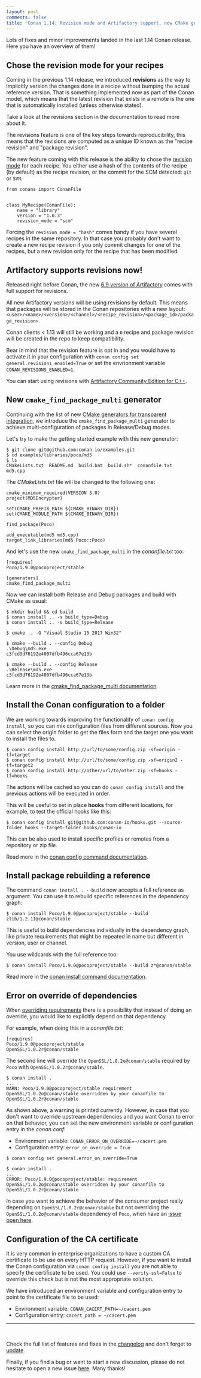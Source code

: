 ```yaml
---
layout: post
comments: false
title: "Conan 1.14: Revision mode and Artifactory support, new CMake generator, config install improvements & more!"
---
```


Lots of fixes and minor improvements landed in the last 1.14 Conan release. Here you have an overview of them!

## Chose the revision mode for your recipes

Coming in the previous 1.14 release, we introduced **revisions** as the way to implicitly version the changes done in a recipe without
bumping the actual reference version. That is something implemented now as part of the Conan model, which means that the latest revision
that exists in a remote is the one that is automatically installed (unless otherwise stated).

Take a look at the revisions section in the documentation to read more about it.

The revisions feature is one of the key steps towards reproducibility, this means that the revisions are computed as a unique ID known as
the "recipe revision" and "package revision".

The new feature coming with this release is the ability to chose the
[revision mode](https://docs.conan.io/en/latest/reference/conanfile/attributes.html#revision-mode) for each recipe. You either use a hash of
the contents of the recipe (by default) as the recipe revision, or the commit for the SCM detected: ``git`` or ``SVN``.

```
from conans import ConanFile


class MyRecipe(ConanFile):
    name = "library"
    version = "1.0.3"
    revision_mode = "scm"
```

Forcing the ``revision_mode = "hash"`` comes handy if you have several recipes in the same repository. In that case you probably don't want
to create a new recipe revision if you only commit changes for one of the recipes, but a new revision only for the recipe that has been
modified.

## Artifactory supports revisions now!

Released right before Conan, the new [6.9 version of Artifactory](https://www.jfrog.com/confluence/display/RTF/Release+Notes#ReleaseNotes-Artifactory6.9) comes with full support for revisions.

All new Artifactory versions will be using revisions by default. This means that packages will be stored in the Conan repositories with a
new layout: ``<user>/<name>/<version>/<channel>/<recipe_revision>/<package_id>/package_revision>``.

Conan clients < 1.13 will still be working and a ``0`` recipe and package revision will be created in the repo to keep compatibility.

Bear in mind that the revision feature is opt in and you would have to activate it in your configuration with ``conan config set general.revisions_enabled=True`` or set the envrionment variable ``CONAN_REVISIONS_ENABLED=1``.

You can start using revisions with [Artifactory Community Edition for C++](https://jfrog.com/open-source/#conan).

## New ``cmake_find_package_multi`` generator

Continuing with the list of new [CMake generators for transparent integration](), we introduce the ``cmake_find_package_multi`` generator to
achieve multi-configuration of packages in Release/Debug modes.

Let's try to make the getting started example with this new generator:

```
$ git clone git@github.com:conan-io/examples.git
$ cd examples/libraries/poco/md5
$ ls
CMakeLists.txt  README.md  build.bat  build.sh*  conanfile.txt  md5.cpp
```

The *CMakeLists.txt* file will be changed to the following one:

```
cmake_minimum_required(VERSION 3.0)
project(MD5Encrypter)

set(CMAKE_PREFIX_PATH ${CMAKE_BINARY_DIR})
set(CMAKE_MODULE_PATH ${CMAKE_BINARY_DIR})

find_package(Poco)

add_executable(md5 md5.cpp)
target_link_libraries(md5 Poco::Poco)

```

And let's use the new ``cmake_find_package_multi`` in the *conanfile.txt* too:

```
[requires]
Poco/1.9.0@pocoproject/stable

[generators]
cmake_find_package_multi
```

Now we can install both Release and Debug packages and build with CMake as usual:

```
$ mkdir build && cd build
$ conan install .. -s build_type=Debug
$ conan install .. -s build_type=Release

$ cmake .. -G "Visual Studio 15 2017 Win32"

$ cmake --build . --config Debug
.\Debug\md5.exe
c3fcd3d76192e4007dfb496cca67e13b

$ cmake --build . --config Release
.\Release\md5.exe
c3fcd3d76192e4007dfb496cca67e13b
```

Learn more in the [cmake_find_package_multi documentation](https://docs.conan.io/en/latest/integrations/cmake/cmake_find_package_multi_generator.html).

## Install the Conan configuration to a folder

We are working towards improving the functionality of ``conan config install``, so you can mix configuration files from different sources.
Now you can select the origin folder to get the files form and the target one you want to install the files to.

```
$ conan config install http://url/to/some/config.zip -sf=origin -tf=target
$ conan config install http://url/to/some/config.zip -sf=origin2 -tf=target2
$ conan config install http://other/url/to/other.zip -sf=hooks -tf=hooks
```

The actions will be cached so you can do ``conan config install`` and the previous actions will be executed in order.

This will be useful to set in place **hooks** from different locations, for example, to test the official hooks like this:

```
$ conan config install git@github.com:conan-io/hooks.git --source-folder hooks --target-folder hooks/conan-io
```

This can be also used to install specific profiles or remotes from a repository or zip file.

Read more in the [conan config command documentation](https://docs.conan.io/en/latest/reference/commands/consumer/config.html).

## Install package rebuilding a reference

The command ``conan install . --build`` now accepts a full reference as argument. You can use it to rebuild specific references in the
dependency graph:

```
$ conan install Poco/1.9.0@pocoproject/stable --build zlib/1.2.11@conan/stable
```

This is useful to build dependencies individually in the dependency graph, like private requirements that might be repeated in name but
different in version, user or channel.

You use wildcards with the full reference too:

```
$ conan install Poco/1.9.0@pocoproject/stable --build z*@conan/stable
```

Read more in the [conan install command documentation](https://docs.conan.io/en/latest/reference/commands/consumer/install.html).

## Error on override of dependencies

When [overriding requirements](https://docs.conan.io/en/latest/using_packages/conanfile_txt.html#overriding-requirements) there is a
possibility that instead of doing an override, you would like to explicitly depend on that dependency.

For example, when doing this in a *conanfile.txt*:

```
[requires]
Poco/1.9.0@pocoproject/stable
OpenSSL/1.0.2r@conan/stable
```

The second line will override the ``OpenSSL/1.0.2o@conan/stable`` required by ``Poco`` with ``OpenSSL/1.0.2r@conan/stable``.

```
$ conan install .
...
WARN: Poco/1.9.0@pocoproject/stable requirement OpenSSL/1.0.2o@conan/stable overridden by your conanfile to OpenSSL/1.0.2r@conan/stable
```
As shown above, a warning is printed currently. However, in case that you don't want to override upstream dependencies and you want Conan to
error on that behavior, you can set the new environment variable or configuration entry in the *conan.conf*:

- Environment variable: ``CONAN_ERROR_ON_OVERRIDE=~/cacert.pem``
- Configuration entry: ``error_on_override = True``

```
$ conan config set general.error_on_override=True

$ conan install .
...
ERROR: Poco/1.9.0@pocoproject/stable: requirement OpenSSL/1.0.2o@conan/stable overridden by your conanfile to OpenSSL/1.0.2r@conan/stable
```

In case you want to achieve the behavior of the consumer project really depending on ``OpenSSL/1.0.2r@conan/stable`` but not overriding the
``OpenSSL/1.0.2o@conan/stable`` dependency of ``Poco``, when have an [issue open here](https://github.com/conan-io/conan/issues/4779).

## Configuration of the CA certificate

It is very common in enterprise organizations to have a custom CA certificate to be use on every HTTP request. However, if you want to
install the Conan configuration via ``conan config install`` you are not able to specify the certificate to be used. You could use ``--verify-ssl=False`` to override this check but is not the most appropriate solution.

We have introduced an environment variable and configuration entry to point to the certificate file to be used:

- Environment variable: ``CONAN_CACERT_PATH=~/cacert.pem``
- Configuration entry: ``cacert_path = ~/cacert.pem``

-----------
<br>

Check the full list of features and fixes in the [changelog](https://docs.conan.io/en/latest/changelog.html) and don't forget to
[update](https://conan.io/downloads.html).

Finally, if you find a bug or want to start a new discussion, please do not hesitate to open a new issue
[here](https://github.com/conan-io/conan/issues). Many thanks!
